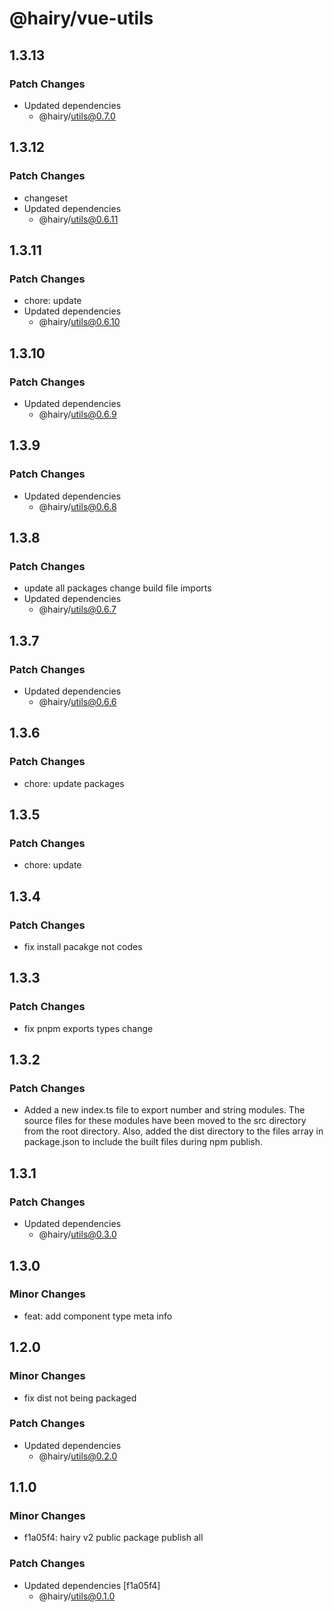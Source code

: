 # @hairy/vue-utils

## 1.3.13

### Patch Changes

- Updated dependencies
  - @hairy/utils@0.7.0

## 1.3.12

### Patch Changes

- changeset
- Updated dependencies
  - @hairy/utils@0.6.11

## 1.3.11

### Patch Changes

- chore: update
- Updated dependencies
  - @hairy/utils@0.6.10

## 1.3.10

### Patch Changes

- Updated dependencies
  - @hairy/utils@0.6.9

## 1.3.9

### Patch Changes

- Updated dependencies
  - @hairy/utils@0.6.8

## 1.3.8

### Patch Changes

- update all packages change build file imports
- Updated dependencies
  - @hairy/utils@0.6.7

## 1.3.7

### Patch Changes

- Updated dependencies
  - @hairy/utils@0.6.6

## 1.3.6

### Patch Changes

- chore: update packages

## 1.3.5

### Patch Changes

- chore: update

## 1.3.4

### Patch Changes

- fix install pacakge not codes

## 1.3.3

### Patch Changes

- fix pnpm exports types change

## 1.3.2

### Patch Changes

- Added a new index.ts file to export number and string modules. The source files for these modules have been moved to the src directory from the root directory. Also, added the dist directory to the files array in package.json to include the built files during npm publish.

## 1.3.1

### Patch Changes

- Updated dependencies
  - @hairy/utils@0.3.0

## 1.3.0

### Minor Changes

- feat: add component type meta info

## 1.2.0

### Minor Changes

- fix dist not being packaged

### Patch Changes

- Updated dependencies
  - @hairy/utils@0.2.0

## 1.1.0

### Minor Changes

- f1a05f4: hairy v2 public package publish all

### Patch Changes

- Updated dependencies [f1a05f4]
  - @hairy/utils@0.1.0
